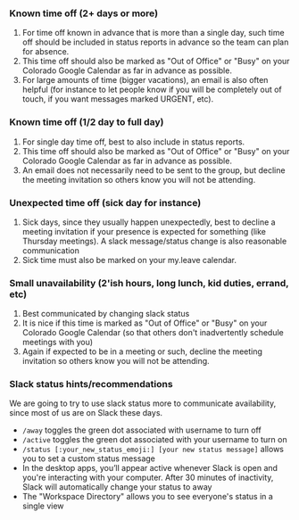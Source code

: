 ### Known time off (2+ days or more)

1. For time off known in advance that is more than a single day, such time off should be included in status reports in advance so the team can plan for absence.
2. This time off should also be marked as "Out of Office" or "Busy" on your Colorado Google Calendar as far in advance as possible.
3. For large amounts of time (bigger vacations), an email is also often helpful (for instance to let people know if you will be completely out of touch, if you want messages marked URGENT, etc).

### Known time off (1/2 day to full day)

1. For single day time off, best to also include in status reports.
2. This time off should also be marked as "Out of Office" or "Busy" on your Colorado Google Calendar as far in advance as possible.
3. An email does not necessarily need to be sent to the group, but decline the meeting invitation so others know you will not be attending.

### Unexpected time off (sick day for instance)

1. Sick days, since they usually happen unexpectedly, best to decline a meeting invitation if your presence is expected for something (like Thursday meetings). A slack message/status change is also reasonable communication
2. Sick time must also be marked on your my.leave calendar.

### Small unavailability (2'ish hours, long lunch, kid duties, errand, etc)

1. Best communicated by changing slack status
2. It is nice if this time is marked as "Out of Office" or "Busy" on your Colorado Google Calendar (so that others don't inadvertently schedule meetings with you)
3. Again if expected to be in a meeting or such, decline the meeting invitation so others know you will not be attending.

### Slack status hints/recommendations

We are going to try to use slack status more to communicate availability, since most of us are on Slack these days.

- `/away` toggles the green dot associated with username to turn off
- `/active` toggles the green dot associated with your username to turn on
- `/status [:your_new_status_emoji:] [your new status message]` allows you to set a custom status message
- In the desktop apps, you’ll appear active whenever Slack is open and you're interacting with your computer. After 30 minutes of inactivity, Slack will automatically change your status to away
- The "Workspace Directory" allows you to see everyone's status in a single view
